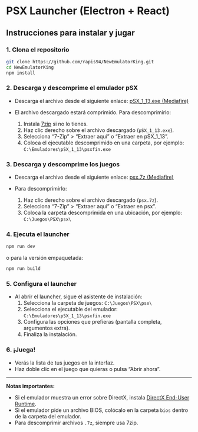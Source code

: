 
# PSX Launcher (Electron + React)

## Instrucciones para instalar y jugar

### 1. Clona el repositorio

```sh
git clone https://github.com/rapis94/NewEmulatorKing.git
cd NewEmulatorKing
npm install
```

### 2. Descarga y descomprime el emulador pSX

- Descarga el archivo desde el siguiente enlace:
	[pSX_1_13.exe (Mediafire)](https://www.mediafire.com/file/7oye0hu8dn10dgk/pSX_1_13.exe/file)

- El archivo descargado estará comprimido. Para descomprimirlo:
	1. Instala [7zip](https://www.7-zip.org/download.html) si no lo tienes.
	2. Haz clic derecho sobre el archivo descargado (`pSX_1_13.exe`).
	3. Selecciona “7-Zip” > “Extraer aquí” o “Extraer en pSX_1_13”.
	4. Coloca el ejecutable descomprimido en una carpeta, por ejemplo:
		 `C:\Emuladores\pSX_1_13\psxfin.exe`

### 3. Descarga y descomprime los juegos

- Descarga el archivo desde el siguiente enlace:
	[psx.7z (Mediafire)](https://www.mediafire.com/file/wud0zd6g22l5b1o/psx.7z/file)

- Para descomprimirlo:
	1. Haz clic derecho sobre el archivo descargado (`psx.7z`).
	2. Selecciona “7-Zip” > “Extraer aquí” o “Extraer en psx”.
	3. Coloca la carpeta descomprimida en una ubicación, por ejemplo:
		 `C:\Juegos\PSX\psx\`

### 4. Ejecuta el launcher

```sh
npm run dev
```
o para la versión empaquetada:
```sh
npm run build
```

### 5. Configura el launcher

- Al abrir el launcher, sigue el asistente de instalación:
	1. Selecciona la carpeta de juegos:
		 `C:\Juegos\PSX\psx\`
	2. Selecciona el ejecutable del emulador:
		 `C:\Emuladores\pSX_1_13\psxfin.exe`
	3. Configura las opciones que prefieras (pantalla completa, argumentos extra).
	4. Finaliza la instalación.

### 6. ¡Juega!

- Verás la lista de tus juegos en la interfaz.
- Haz doble clic en el juego que quieras o pulsa “Abrir ahora”.

---

**Notas importantes:**
- Si el emulador muestra un error sobre DirectX, instala [DirectX End-User Runtime](https://www.microsoft.com/en-us/download/details.aspx?id=35).
- Si el emulador pide un archivo BIOS, colócalo en la carpeta `bios` dentro de la carpeta del emulador.
- Para descomprimir archivos `.7z`, siempre usa 7zip.

